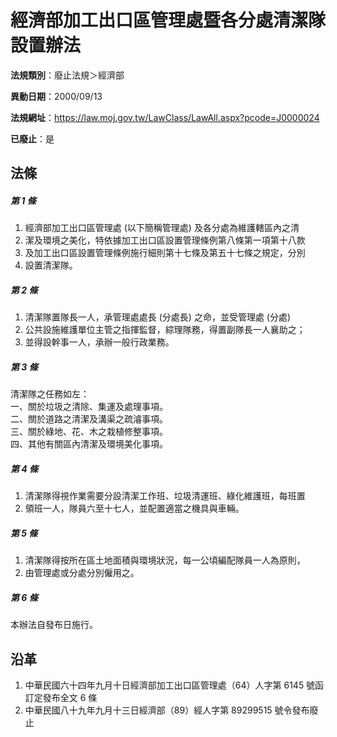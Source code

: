 # 經濟部加工出口區管理處暨各分處清潔隊設置辦法

**法規類別**：廢止法規＞經濟部

**異動日期**：2000/09/13  

**法規網址**：https://law.moj.gov.tw/LawClass/LawAll.aspx?pcode=J0000024

**已廢止**：是



## 法條
##### 第 1 條
1. 經濟部加工出口區管理處 (以下簡稱管理處) 及各分處為維護轄區內之清
1. 潔及環境之美化，特依據加工出口區設置管理條例第八條第一項第十八款
1. 及加工出口區設置管理條例施行細則第十七條及第五十七條之規定，分別
1. 設置清潔隊。

##### 第 2 條
1. 清潔隊置隊長一人，承管理處處長 (分處長) 之命，並受管理處 (分處)
1. 公共設施維護單位主管之指揮監督，綜理隊務，得置副隊長一人襄助之；
1. 並得設幹事一人，承辦一般行政業務。

##### 第 3 條
清潔隊之任務如左：  
一、關於垃圾之清除、集運及處理事項。  
二、關於道路之清潔及溝渠之疏濬事項。  
三、關於綠地、花、木之栽植修整事項。  
四、其他有關區內清潔及環境美化事項。

##### 第 4 條
1. 清潔隊得視作業需要分設清潔工作班、垃圾清運班、綠化維護班，每班置
1. 領班一人，隊員六至十七人，並配置適當之機具與車輛。

##### 第 5 條
1. 清潔隊得按所在區土地面積與環境狀況，每一公頃編配隊員一人為原則，
1. 由管理處或分處分別僱用之。

##### 第 6 條
本辦法自發布日施行。

## 沿革
1. 中華民國六十四年九月十日經濟部加工出口區管理處（64）人字第 6145 號函訂定發布全文 6  條
1. 中華民國八十九年九月十三日經濟部（89）經人字第 89299515 號令發布廢止
